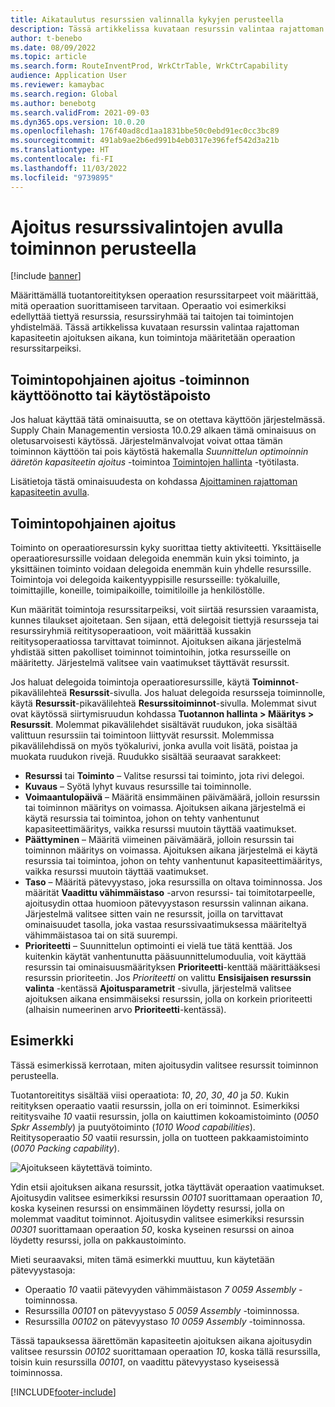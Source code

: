 ```yaml
---
title: Aikataulutus resurssien valinnalla kykyjen perusteella
description: Tässä artikkelissa kuvataan resurssin valintaa rajattoman kapasiteetin ajoituksen aikana, kun toimintoja määritetään operaation resurssitarpeiksi.
author: t-benebo
ms.date: 08/09/2022
ms.topic: article
ms.search.form: RouteInventProd, WrkCtrTable, WrkCtrCapability
audience: Application User
ms.reviewer: kamaybac
ms.search.region: Global
ms.author: benebotg
ms.search.validFrom: 2021-09-03
ms.dyn365.ops.version: 10.0.20
ms.openlocfilehash: 176f40ad8cd1aa1831bbe50c0ebd91ec0cc3bc89
ms.sourcegitcommit: 491ab9ae2b6ed991b4eb0317e396fef542d3a21b
ms.translationtype: HT
ms.contentlocale: fi-FI
ms.lasthandoff: 11/03/2022
ms.locfileid: "9739895"
---
```

# <a name="scheduling-with-resource-selection-based-on-capability"></a>Ajoitus resurssivalintojen avulla toiminnon perusteella

[!include [banner](../../includes/banner.md)]

Määrittämällä tuotantoreitityksen operaation resurssitarpeet voit määrittää, mitä operaation suorittamiseen tarvitaan. Operaatio voi esimerkiksi edellyttää tiettyä resurssia, resurssiryhmää tai taitojen tai toimintojen yhdistelmää. Tässä artikkelissa kuvataan resurssin valintaa rajattoman kapasiteetin ajoituksen aikana, kun toimintoja määritetään operaation resurssitarpeiksi.

## <a name="turn-the-capability-based-scheduling-feature-on-or-off"></a>Toimintopohjainen ajoitus -toiminnon käyttöönotto tai käytöstäpoisto

Jos haluat käyttää tätä ominaisuutta, se on otettava käyttöön järjestelmässä. Supply Chain Managementin versiosta 10.0.29 alkaen tämä ominaisuus on oletusarvoisesti käytössä. Järjestelmänvalvojat voivat ottaa tämän toiminnon käyttöön tai pois käytöstä hakemalla *Suunnittelun optimoinnin ääretön kapasiteetin ajoitus* -toimintoa [Toimintojen hallinta](../../../fin-ops-core/fin-ops/get-started/feature-management/feature-management-overview.md) -työtilasta.

Lisätietoja tästä ominaisuudesta on kohdassa [Ajoittaminen rajattoman kapasiteetin avulla](infinite-capacity-planning.md).

## <a name="capability-based-scheduling"></a>Toimintopohjainen ajoitus

Toiminto on operaatioresurssin kyky suorittaa tietty aktiviteetti. Yksittäiselle operaatioresurssille voidaan delegoida enemmän kuin yksi toiminto, ja yksittäinen toiminto voidaan delegoida enemmän kuin yhdelle resurssille. Toimintoja voi delegoida kaikentyyppisille resursseille: työkaluille, toimittajille, koneille, toimipaikoille, toimitiloille ja henkilöstölle.

Kun määrität toimintoja resurssitarpeiksi, voit siirtää resurssien varaamista, kunnes tilaukset ajoitetaan. Sen sijaan, että delegoisit tiettyjä resursseja tai resurssiryhmiä reititysoperaatioon, voit määrittää kussakin reititysoperaatiossa tarvittavat toiminnot. Ajoituksen aikana järjestelmä yhdistää sitten pakolliset toiminnot toimintoihin, jotka resursseille on määritetty. Järjestelmä valitsee vain vaatimukset täyttävät resurssit.

Jos haluat delegoida toimintoja operaatioresurssille, käytä **Toiminnot**-pikavälilehteä **Resurssit**-sivulla. Jos haluat delegoida resursseja toiminnolle, käytä **Resurssit**-pikavälilehteä **Resurssitoiminnot**-sivulla. Molemmat sivut ovat käytössä siirtymisruudun kohdassa **Tuotannon hallinta \> Määritys \> Resurssit**. Molemmat pikavälilehdet sisältävät ruudukon, joka sisältää valittuun resurssiin tai toimintoon liittyvät resurssit. Molemmissa pikavälilehdissä on myös työkalurivi, jonka avulla voit lisätä, poistaa ja muokata ruudukon rivejä. Ruudukko sisältää seuraavat sarakkeet:

- **Resurssi** tai **Toiminto** – Valitse resurssi tai toiminto, jota rivi delegoi.
- **Kuvaus** – Syötä lyhyt kuvaus resurssille tai toiminnolle.
- **Voimaantulopäivä** – Määritä ensimmäinen päivämäärä, jolloin resurssin tai toiminnon määritys on voimassa. Ajoituksen aikana järjestelmä ei käytä resurssia tai toimintoa, johon on tehty vanhentunut kapasiteettimääritys, vaikka resurssi muutoin täyttää vaatimukset.
- **Päättyminen** – Määritä viimeinen päivämäärä, jolloin resurssin tai toiminnon määritys on voimassa. Ajoituksen aikana järjestelmä ei käytä resurssia tai toimintoa, johon on tehty vanhentunut kapasiteettimääritys, vaikka resurssi muutoin täyttää vaatimukset.
- **Taso** – Määritä pätevyystaso, joka resurssilla on oltava toiminnossa. Jos määrität **Vaadittu vähimmäistaso** -arvon resurssi- tai toimitotarpeelle, ajoitusydin ottaa huomioon pätevyystason resurssin valinnan aikana. Järjestelmä valitsee sitten vain ne resurssit, joilla on tarvittavat ominaisuudet tasolla, joka vastaa resurssivaatimuksessa määriteltyä vähimmäistasoa tai on sitä suurempi.
- **Prioriteetti** – Suunnittelun optimointi ei vielä tue tätä kenttää. Jos kuitenkin käytät vanhentunutta pääsuunnittelumoduulia, voit käyttää resurssin tai ominaisuusmäärityksen **Prioriteetti**-kenttää määrittääksesi resurssin prioriteetin. Jos *Prioriteetti* on valittu **Ensisijaisen resurssin valinta** -kentässä **Ajoitusparametrit** -sivulla, järjestelmä valitsee ajoituksen aikana ensimmäiseksi resurssin, jolla on korkein prioriteetti (alhaisin numeerinen arvo **Prioriteetti**-kentässä).

## <a name="example"></a>Esimerkki

Tässä esimerkissä kerrotaan, miten ajoitusydin valitsee resurssit toiminnon perusteella.

Tuotantoreititys sisältää viisi operaatiota: *10*, *20*, *30*, *40* ja *50*. Kukin reitityksen operaatio vaatii resurssin, jolla on eri toiminnot. Esimerkiksi reititysvaihe *10* vaatii resurssin, jolla on kaiuttimen kokoamistoiminto (*0050 Spkr Assembly*) ja puutyötoiminto (*1010 Wood capabilities*). Reititysoperaatio *50* vaatii resurssin, jolla on tuotteen pakkaamistoiminto (*0070 Packing capability*).

![Ajoitukseen käytettävä toiminto.](media/capability-based-scheduling.png "Ajoitukseen käytettävä toiminto.")

Ydin etsii ajoituksen aikana resurssit, jotka täyttävät operaation vaatimukset. Ajoitusydin valitsee esimerkiksi resurssin *00101* suorittamaan operaation *10*, koska kyseinen resurssi on ensimmäinen löydetty resurssi, jolla on molemmat vaaditut toiminnot. Ajoitusydin valitsee esimerkiksi resurssin *00301* suorittamaan operaation *50*, koska kyseinen resurssi on ainoa löydetty resurssi, jolla on pakkaustoiminto.

Mieti seuraavaksi, miten tämä esimerkki muuttuu, kun käytetään pätevyystasoja:

- Operaatio *10* vaatii pätevyyden vähimmäistason *7* *0059 Assembly* -toiminnossa.
- Resurssilla *00101* on pätevyystaso *5* *0059 Assembly* -toiminnossa.
- Resurssilla *00102* on pätevyystaso *10* *0059 Assembly* -toiminnossa.

Tässä tapauksessa äärettömän kapasiteetin ajoituksen aikana ajoitusydin valitsee resurssin *00102* suorittamaan operaation *10*, koska tällä resurssilla, toisin kuin resurssilla *00101*, on vaadittu pätevyystaso kyseisessä toiminnossa.

[!INCLUDE[footer-include](../../../includes/footer-banner.md)]
